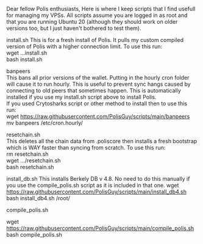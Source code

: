 Dear fellow Polis enthusiasts,
Here is where I keep scripts that I find usefull for managing my VPSs. All scripts assume you are logged in as root and that you are running Ubuntu 20 (although they should work on older versions too, but I just haven't bothered to test them).

install.sh 
This is for a fresh install of Polis. It pulls my custom compiled version of Polis with a higher connection limit.
To use this run:  
wget ...install.sh  
bash install.sh  

banpeers  
This bans all prior versions of the wallet. Putting in the hourly cron folder will cause it to run hourly. This is useful to prevent sync hangs caused by connecting to old peers that sometimes happen. This is automatically installed if you use my install.sh script above to install Polis.  
If you used Crytosharks script or other method to install then to use this run:  
wget https://raw.githubusercontent.com/PolisGuy/scripts/main/banpeers   
mv banpeers /etc/cron.hourly/  

resetchain.sh  
This deletes all the chain data from .poliscore then installs a fresh bootstrap which is WAY faster than syncing from scratch.
To use this run:  
rm resetchain.sh  
wget .../resetchain.sh   
bash resetchain.sh  


install_db.sh
This installs Berkely DB v 4.8. No need to do this manually if you use the compile_polis.sh script as it is included in that one.
wget https://raw.githubusercontent.com/PolisGuy/scripts/main/install_db4.sh 
bash install_db4.sh /root/

compile_polis.sh

wget https://raw.githubusercontent.com/PolisGuy/scripts/main/compile_polis.sh 
bash compile_polis.sh
